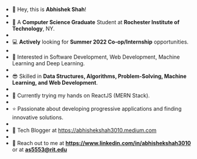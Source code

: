 - 👋 Hey, this is **Abhishek Shah**!
- 
- 🏫 A **Computer Science Graduate** Student at **Rochester Institute of Technology**, NY.
- 
- 💻 **Actively** looking for ****Summer 2022 Co-op/Internship**** opportunities.
- 
- 👀 Interested in Software Development, Web Development, Machine Learning and Deep Learning.
- 
- 😎 Skilled in **Data Structures, Algorithms, Problem-Solving, Machine Learning, and Web Development**.
- 
- 📖 Currently trying my hands on ReactJS (MERN Stack).
- 
- ⭐ Passionate about developing progressive applications and finding innovative solutions.
- 
- 📝 Tech Blogger at https://abhishekshah3010.medium.com
- 
- 📩 Reach out to me at **https://www.linkedin.com/in/abhishekshah3010** or at **as5553@rit.edu**

<!---
abhishekshah3010/abhishekshah3010 is a ✨ special ✨ repository because its `README.md` (this file) appears on your GitHub profile.
You can click the Preview link to take a look at your changes.
--->
